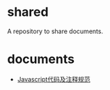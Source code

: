 # shared
A repository to share documents.


# documents
- [Javascript代码及注释规范](https://github.com/LahK/shared/blob/master/Javascript%E4%BB%A3%E7%A0%81%E5%8F%8A%E6%B3%A8%E9%87%8A%E8%A7%84%E8%8C%83.md)
